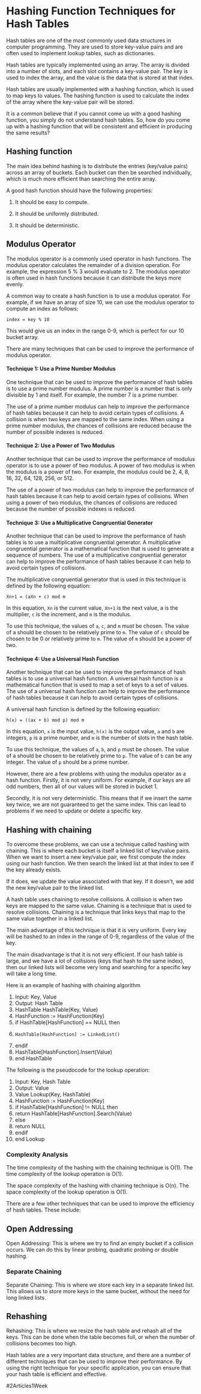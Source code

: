 # Hashing Function Techniques for Hash Tables

Hash tables are one of the most commonly used data structures in computer programming. They are used to store key-value pairs and are often used to implement lookup tables, such as dictionaries.

Hash tables are typically implemented using an array. The array is divided into a number of slots, and each slot contains a key-value pair. The key is used to index the array, and the value is the data that is stored at that index.

Hash tables are usually implemented with a hashing function, which is used to map keys to values. The hashing function is used to calculate the index of the array where the key-value pair will be stored.

It is a common believe that if you cannot come up with a good hashing function, you simply do not understand hash tables. So, how do you come up with a hashing function that will be consistent and efficient in producing the same results?

## Hashing function

The main idea behind hashing is to distribute the entries (key/value pairs) across an array of buckets. Each bucket can then be searched individually, which is much more efficient than searching the entire array.

A good hash function should have the following properties:

1. It should be easy to compute.

2. It should be uniformly distributed.

3. It should be deterministic.

## Modulus Operator
The modulus operator is a commonly used operator in hash functions. The modulus operator calculates the remainder of a division operation. For example, the expression 5 % 3 would evaluate to 2. The modulus operator is often used in hash functions because it can distribute the keys more evenly.

A common way to create a hash function is to use a modulus operator. For example, if we have an array of size 10, we can use the modulus operator to compute an index as follows:

`index = key % 10`

This would give us an index in the range 0-9, which is perfect for our 10 bucket array.

There are many techniques that can be used to improve the performance of modulus operator.

#### Technique 1: Use a Prime Number Modulus

One technique that can be used to improve the performance of hash tables is to use a prime number modulus. A prime number is a number that is only divisible by 1 and itself. For example, the number 7 is a prime number.

The use of a prime number modulus can help to improve the performance of hash tables because it can help to avoid certain types of collisions. A collision is when two keys are mapped to the same index. When using a prime number modulus, the chances of collisions are reduced because the number of possible indexes is reduced.

#### Technique 2: Use a Power of Two Modulus

Another technique that can be used to improve the performance of modulus operator is to use a power of two modulus. A power of two modulus is when the modulus is a power of two. For example, the modulus could be 2, 4, 8, 16, 32, 64, 128, 256, or 512.

The use of a power of two modulus can help to improve the performance of hash tables because it can help to avoid certain types of collisions. When using a power of two modulus, the chances of collisions are reduced because the number of possible indexes is reduced.

#### Technique 3: Use a Multiplicative Congruential Generator

Another technique that can be used to improve the performance of hash tables is to use a multiplicative congruential generator. A multiplicative congruential generator is a mathematical function that is used to generate a sequence of numbers. The use of a multiplicative congruential generator can help to improve the performance of hash tables because it can help to avoid certain types of collisions.

The multiplicative congruential generator that is used in this technique is defined by the following equation:

`Xn+1 = (aXn + c) mod m`

In this equation, `Xn` is the current value, `Xn+1` is the next value, a is the multiplier, `c` is the increment, and `m` is the modulus.

To use this technique, the values of `a`, `c`, and `m` must be chosen. The value of a should be chosen to be relatively prime to `m`. The value of `c` should be chosen to be 0 or relatively prime to `m`. The value of `m` should be a power of two.

#### Technique 4: Use a Universal Hash Function

Another technique that can be used to improve the performance of hash tables is to use a universal hash function. A universal hash function is a mathematical function that is used to map a set of keys to a set of values. The use of a universal hash function can help to improve the performance of hash tables because it can help to avoid certain types of collisions.

A universal hash function is defined by the following equation:

`h(x) = ((ax + b) mod p) mod m`

In this equation, `x` is the input value, `h(x)` is the output value, `a` and `b` are integers, `p` is a prime number, and `m` is the number of slots in the hash table.

To use this technique, the values of `a`, `b`, and `p` must be chosen. The value of a should be chosen to be relatively prime to `p`. The value of `b` can be any integer. The value of `p` should be a prime number.

However, there are a few problems with using the modulus operator as a hash function. Firstly, it is not very uniform. For example, if our keys are all odd numbers, then all of our values will be stored in bucket 1.

Secondly, it is not very deterministic. This means that if we insert the same key twice, we are not guaranteed to get the same index. This can lead to problems if we need to update or delete a specific key.

## Hashing with chaining

To overcome these problems, we can use a technique called hashing with chaining. This is where each bucket is itself a linked list of key/value pairs. When we want to insert a new key/value pair, we first compute the index using our hash function. We then search the linked list at that index to see if the key already exists.

If it does, we update the value associated with that key. If it doesn't, we add the new key/value pair to the linked list.

A hash table uses chaining to resolve collisions. A collision is when two keys are mapped to the same value. Chaining is a technique that is used to resolve collisions. Chaining is a technique that links keys that map to the same value together in a linked list.

The main advantage of this technique is that it is very uniform. Every key will be hashed to an index in the range of 0-9, regardless of the value of the key.

The main disadvantage is that it is not very efficient. If our hash table is large, and we have a lot of collisions (keys that hash to the same index), then our linked lists will become very long and searching for a specific key will take a long time.

Here is an example of hashing with chaining algorithm

1. Input: Key, Value
2. Output: Hash Table
3. HashTable HashTable(Key, Value)
4.   HashFunction := HashFunction(Key)
5.   if HashTable[HashFunction] == NULL then
6.     HashTable[HashFunction] := LinkedList()
7.   endif
8.   HashTable[HashFunction].Insert(Value)
9. end HashTable

The following is the pseudocode for the lookup operation:

1. Input: Key, Hash Table
2. Output: Value
3. Value Lookup(Key, HashTable)
4.   HashFunction := HashFunction(Key)
5.   if HashTable[HashFunction] != NULL then
6.   return HashTable[HashFunction].Search(Value)
7.   else
8.   return NULL
9.   endif
10. end Lookup

### Complexity Analysis

The time complexity of the hashing with the chaining technique is O(1). The time complexity of the lookup operation is O(1).

The space complexity of the hashing with chaining technique is O(n). The space complexity of the lookup operation is O(1).

There are a few other techniques that can be used to improve the efficiency of hash tables. These include:

## Open Addressing

Open Addressing: This is where we try to find an empty bucket if a collision occurs. We can do this by linear probing, quadratic probing or double hashing.

### Separate Chaining

Separate Chaining: This is where we store each key in a separate linked list. This allows us to store more keys in the same bucket, without the need for long linked lists.

## Rehashing

Rehashing: This is where we resize the hash table and rehash all of the keys. This can be done when the table becomes full, or when the number of collisions becomes too high.

Hash tables are a very important data structure, and there are a number of different techniques that can be used to improve their performance. By using the right technique for your specific application, you can ensure that your hash table is efficient and effective.


 #2Articles1Week